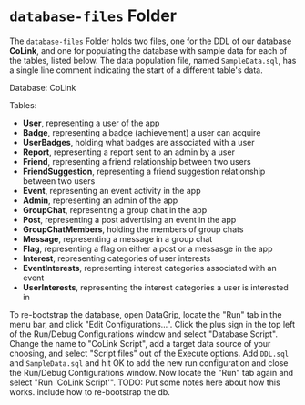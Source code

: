 # `database-files` Folder

The `database-files` Folder holds two files, one for the DDL of our database **CoLink**, and one for populating the database with sample data for each of the tables, listed below. The data population file, named `SampleData.sql`, has a single line comment indicating the start of a different table's data. 

Database: CoLink

Tables:
- **User**, representing a user of the app
- **Badge**, representing a badge (achievement) a user can acquire
- **UserBadges**, holding what badges are associated with a user
- **Report**, representing a report sent to an admin by a user
- **Friend**, representing a friend relationship between two users
- **FriendSuggestion**, representing a friend suggestion relationship between two users
- **Event**, representing an event activity in the app
- **Admin**, representing an admin of the app
- **GroupChat**, representing a group chat in the app
- **Post**, representing a post advertising an event in the app
- **GroupChatMembers**, holding the members of group chats
- **Message**, representing a message in a group chat
- **Flag**, representing a flag on either a post or a messasge in the app
- **Interest**, representing categories of user interests
- **EventInterests**, representing interest categories associated with an event
- **UserInterests**, representing the interest categories a user is interested in

To re-bootstrap the database, open DataGrip, locate the "Run" tab in the menu bar, and click "Edit Configurations...". Click the plus sign in the top left of the Run/Debug Configurations window and select "Database Script". Change the name to "CoLink Script", add a target data source of your choosing, and select "Script files" out of the Execute options. Add `DDL.sql` and `SampleData.sql` and hit OK to add the new run configuration and close the Run/Debug Configurations window. Now locate the "Run" tab again and select "Run 'CoLink Script'".
TODO: Put some notes here about how this works.  include how to re-bootstrap the db. 